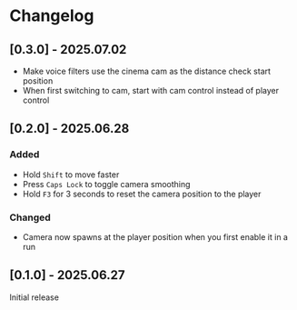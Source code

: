 # Changelog

## [0.3.0] - 2025.07.02

- Make voice filters use the cinema cam as the distance check start position
- When first switching to cam, start with cam control instead of player control

## [0.2.0] - 2025.06.28

### Added

- Hold `Shift` to move faster
- Press `Caps Lock` to toggle camera smoothing
- Hold `F3` for 3 seconds to reset the camera position to the player

### Changed

- Camera now spawns at the player position when you first enable it in a run

## [0.1.0] - 2025.06.27

Initial release